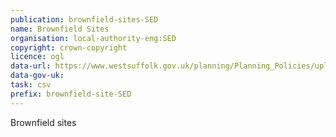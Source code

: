 ```yaml
---
publication: brownfield-sites-SED
name: Brownfield Sites
organisation: local-authority-eng:SED
copyright: crown-copyright
licence: ogl
data-url: https://www.westsuffolk.gov.uk/planning/Planning_Policies/upload/2017-12-13-Brownfield-land-register-csv-2.csv
data-gov-uk: 
task: csv
prefix: brownfield-site-SED
---
```


Brownfield sites

